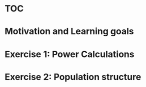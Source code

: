 # TOC

# Motivation and Learning goals

# Exercise 1: Power Calculations


# Exercise 2: Population structure
